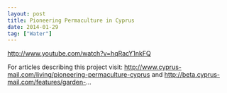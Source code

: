 ```yaml
---
layout: post
title: Pioneering Permaculture in Cyprus
date: 2014-01-29
tag: ["Water"]
---
```


http://www.youtube.com/watch?v=hqRacY1nkFQ  

For articles describing this project visit: http://www.cyprus-mail.com/living/pioneering-permaculture-cyprus and http://beta.cyprus-mail.com/features/garden-...